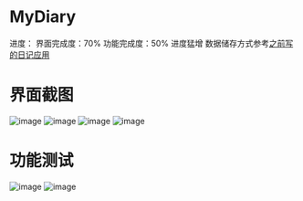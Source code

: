 # MyDiary
进度：
界面完成度：70%
功能完成度：50% 进度猛增 数据储存方式参考[之前写的日记应用](https://github.com/ssshooter/DAnote) 
    
# 界面截图
![image](https://github.com/ssshooter/MyDiary/blob/master/Screenshots/01.png)
![image](https://github.com/ssshooter/MyDiary/blob/master/Screenshots/02.png)
![image](https://github.com/ssshooter/MyDiary/blob/master/Screenshots/03.png)
![image](https://github.com/ssshooter/MyDiary/blob/master/Screenshots/04.png)

# 功能测试
![image](https://github.com/ssshooter/MyDiary/blob/master/Screenshots/05.png)
![image](https://github.com/ssshooter/MyDiary/blob/master/Screenshots/06.png)
